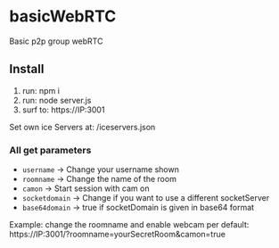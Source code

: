 # basicWebRTC

Basic p2p group webRTC 

## Install ##

1. run: npm i
2. run: node server.js
3. surf to: https://IP:3001


Set own ice Servers at: /iceservers.json

### All get parameters ###
* `username` -> Change your username shown
* `roomname` -> Change the name of the room
* `camon` -> Start session with cam on
* `socketdomain` -> Change if you want to use a different socketServer
* `base64domain` -> true if socketDomain is given in base64 format

Example: change the roomname and enable webcam per default: https://IP:3001/?roomname=yourSecretRoom&camon=true
